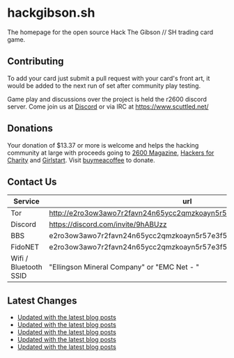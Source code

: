 # hackgibson.sh
The homepage for the open source Hack The Gibson // SH trading card game.


## Contributing

To add your card just submit a pull request with your card's front art, it would be added to the next run of set after community play testing.

Game play and discussions over the project is held the r2600 discord server. Come join us at [Discord](https://discord.com/invite/9hABUzz) or via IRC at https://www.scuttled.net/


## Donations

Your donation of $13.37 or more is welcome and helps the hacking community at large with proceeds going to [2600 Magazine](https://2600.com/), [Hackers for Charity](https://hackersforcharity.org) and [Girlstart](https://girlstart.org).  Visit [buymeacoffee](https://www.buymeacoffee.com/hackgibson.sh) to donate.


## Contact Us

Service | url
-|-
Tor | http://e2ro3ow3awo7r2favn24n65ycc2qmzkoayn5r57e3f56nvjwdcgg32ad.onion
Discord | https://discord.com/invite/9hABUzz
BBS | e2ro3ow3awo7r2favn24n65ycc2qmzkoayn5r57e3f56nvjwdcgg32ad.onion:23
FidoNET | e2ro3ow3awo7r2favn24n65ycc2qmzkoayn5r57e3f56nvjwdcgg32ad.onion:24554
Wifi / Bluetooth SSID | "Ellingson Mineral Company" or "EMC Net - <fidonet address>"

## Latest Changes
<!-- BLOG-POST-LIST:START -->
- [Updated with the latest blog posts](https://github.com/DFW2600/hackgibson.sh/commit/974bd57e848d6d5968f290e9b53fa9db2f32af7e)
- [Updated with the latest blog posts](https://github.com/DFW2600/hackgibson.sh/commit/f14268cb27ba5adbd40599988fc49de1d9ab8548)
- [Updated with the latest blog posts](https://github.com/DFW2600/hackgibson.sh/commit/2dce9f7547736892e89c825801304e9488c0fe56)
- [Updated with the latest blog posts](https://github.com/DFW2600/hackgibson.sh/commit/cca2d09aaed6f153ed87db44ee0493a2714b3ef6)
- [Updated with the latest blog posts](https://github.com/DFW2600/hackgibson.sh/commit/eff0d7b6c2c5e7d4233e05fe1d694d2917ef08d8)
<!-- BLOG-POST-LIST:END -->
